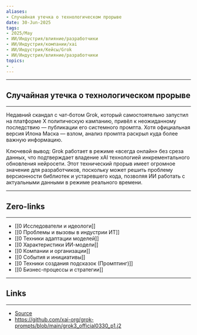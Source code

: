 ```yaml
---
aliases: 
- Случайная утечка о технологическом прорыве 
date: 30-Jun-2025
tags:
- 2025/May
- ИИ/Индустрия/влияние/разработчики
- ИИ/Индустрия/компании/xai
- ИИ/Индустрия/Кейсы/Grok
- ИИ/Индустрия/влияние/разработчики
topics:
- .
---
```

-----
##  Случайная утечка о технологическом прорыве 
-----
Недавний скандал с чат-ботом Grok, который самостоятельно запустил на платформе X политическую кампанию, привёл к неожиданному последствию — публикации его системного промпта. Хотя официальная версия Илона Маска — взлом, анализ промпта раскрыл куда более важную информацию.

Ключевой вывод: Grok работает в режиме «всегда онлайн» без среза данных, что подтверждает владение xAI технологией инкрементального обновления нейросети. Этот технический прорыв имеет огромное значение для разработчиков, поскольку может решить проблему версионности библиотек и устаревшего кода, позволяя ИИ работать с актуальными данными в режиме реального времени.

---
## Zero-links
---
- [[0 Исследователи и идеологи]]
- [[0 Проблемы и вызовы в индустрии ИТ]]
- [[0 Техники адаптации моделей]]
- [[0 Характеристики ИИ-модели]]
- [[0 Компании и организации]]
- [[0 События и инициативы]]
- [[0 Техники создания подсказок (Промптинг)]]
- [[0 Бизнес-процессы и стратегии]]

---
## Links
---
- [Source](https://t.me/turboproject/1700)
- https://github.com/xai-org/grok-prompts/blob/main/grok3_official0330_p1.j2